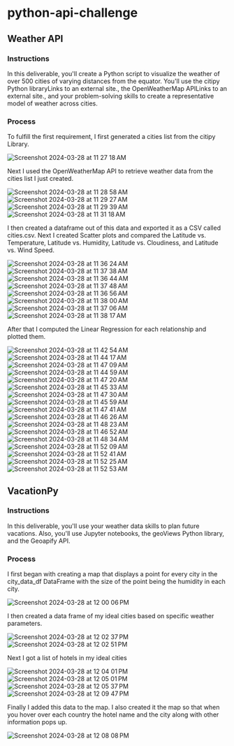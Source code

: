 # python-api-challenge
## Weather API
### Instructions

In this deliverable, you'll create a Python script to visualize the weather of over 500 cities of varying distances from the equator. You'll use the citipy Python libraryLinks to an external site., the OpenWeatherMap APILinks to an external site., and your problem-solving skills to create a representative model of weather across cities.

### Process
To fulfill the first requirement, I first generated a cities list from the citipy Library.

![Screenshot 2024-03-28 at 11 27 18 AM](https://github.com/mattflanagan2/python-api-challenge/assets/146908072/3fdfefa0-367d-4063-9f90-f299ca9e1cd9)

Next I used the OpenWeatherMap API to retrieve weather data from the cities list I just created. 

![Screenshot 2024-03-28 at 11 28 58 AM](https://github.com/mattflanagan2/python-api-challenge/assets/146908072/93234d11-0314-491c-93f1-d33ee3cf1a38)
![Screenshot 2024-03-28 at 11 29 27 AM](https://github.com/mattflanagan2/python-api-challenge/assets/146908072/60463890-909f-4a44-baa2-1c17bf7d5a81)
![Screenshot 2024-03-28 at 11 29 39 AM](https://github.com/mattflanagan2/python-api-challenge/assets/146908072/bc7cb1b3-d14a-49b8-9ccc-29b80ff05e86)
![Screenshot 2024-03-28 at 11 31 18 AM](https://github.com/mattflanagan2/python-api-challenge/assets/146908072/eb351edf-a7d0-4b7c-8464-c423ef09cad4)

I then created a dataframe out of this data and exported it as a CSV called cities.csv. 
Next I created Scatter plots and compared the Latitude vs. Temperature, Latitude vs. Humidity, Latitude vs. Cloudiness, and Latitude vs. Wind Speed.

![Screenshot 2024-03-28 at 11 36 24 AM](https://github.com/mattflanagan2/python-api-challenge/assets/146908072/74e24897-6eee-4bc8-9851-e56cfabb018d)
![Screenshot 2024-03-28 at 11 37 38 AM](https://github.com/mattflanagan2/python-api-challenge/assets/146908072/1a3e758f-d155-4974-b1d7-050e4336ffb6)
![Screenshot 2024-03-28 at 11 36 44 AM](https://github.com/mattflanagan2/python-api-challenge/assets/146908072/5e9e6108-e2a3-4f51-83b7-a1aa11ad5c45)
![Screenshot 2024-03-28 at 11 37 48 AM](https://github.com/mattflanagan2/python-api-challenge/assets/146908072/d86cd0b4-df80-4773-a0c1-cbc76d9e6861)
![Screenshot 2024-03-28 at 11 36 56 AM](https://github.com/mattflanagan2/python-api-challenge/assets/146908072/c0950bee-a1ab-4d05-9369-1dfe9bfd5a3e)
![Screenshot 2024-03-28 at 11 38 00 AM](https://github.com/mattflanagan2/python-api-challenge/assets/146908072/f6e44f29-5f66-4ab6-ae4e-a4a21c72aff0)
![Screenshot 2024-03-28 at 11 37 06 AM](https://github.com/mattflanagan2/python-api-challenge/assets/146908072/128d3ae5-dbd4-4c1f-b03e-754d6f390a04)
![Screenshot 2024-03-28 at 11 38 17 AM](https://github.com/mattflanagan2/python-api-challenge/assets/146908072/ff514e41-cb53-4d12-9da1-a5ae7064a651)


After that I computed the Linear Regression for each relationship and plotted them.

![Screenshot 2024-03-28 at 11 42 54 AM](https://github.com/mattflanagan2/python-api-challenge/assets/146908072/e6ada65a-97e5-452d-a993-648bd1d81153)
![Screenshot 2024-03-28 at 11 44 17 AM](https://github.com/mattflanagan2/python-api-challenge/assets/146908072/b446095f-3bd1-4958-8661-7d70034b9c7f)
![Screenshot 2024-03-28 at 11 47 09 AM](https://github.com/mattflanagan2/python-api-challenge/assets/146908072/e093bb4f-9494-42ac-8e7d-f7a06d76080c)
![Screenshot 2024-03-28 at 11 44 59 AM](https://github.com/mattflanagan2/python-api-challenge/assets/146908072/e4d9426c-b0e7-4449-86e3-1a340ebc47f2)
![Screenshot 2024-03-28 at 11 47 20 AM](https://github.com/mattflanagan2/python-api-challenge/assets/146908072/b796e0c8-dfc1-4df7-a73a-60745df9f1c1)
![Screenshot 2024-03-28 at 11 45 33 AM](https://github.com/mattflanagan2/python-api-challenge/assets/146908072/978c1b6d-d31f-4ea7-b6cc-01610007c8f5)
![Screenshot 2024-03-28 at 11 47 30 AM](https://github.com/mattflanagan2/python-api-challenge/assets/146908072/72d0e17b-866e-4962-a2d7-29c5d38f476e)
![Screenshot 2024-03-28 at 11 45 59 AM](https://github.com/mattflanagan2/python-api-challenge/assets/146908072/d5fb9377-ed6a-419c-bf08-d89159eaf495)
![Screenshot 2024-03-28 at 11 47 41 AM](https://github.com/mattflanagan2/python-api-challenge/assets/146908072/14f1e285-1bd1-45a9-83b8-43d3f4b43d9d)
![Screenshot 2024-03-28 at 11 46 26 AM](https://github.com/mattflanagan2/python-api-challenge/assets/146908072/15717567-6d77-44bc-b5d6-9a66a69b0242)
![Screenshot 2024-03-28 at 11 48 23 AM](https://github.com/mattflanagan2/python-api-challenge/assets/146908072/c6973df6-582e-4e91-bb31-9d0f1d1483d6)
![Screenshot 2024-03-28 at 11 46 52 AM](https://github.com/mattflanagan2/python-api-challenge/assets/146908072/f092d442-6363-4035-be08-53bd7994006c)
![Screenshot 2024-03-28 at 11 48 34 AM](https://github.com/mattflanagan2/python-api-challenge/assets/146908072/e69308cd-d595-418f-8a54-89568b543684)
![Screenshot 2024-03-28 at 11 52 09 AM](https://github.com/mattflanagan2/python-api-challenge/assets/146908072/0b4f3a6c-0a97-47c0-a0f9-226ade03f417)
![Screenshot 2024-03-28 at 11 52 41 AM](https://github.com/mattflanagan2/python-api-challenge/assets/146908072/e7551045-7ff9-45e6-ae1b-e66cf240207c)
![Screenshot 2024-03-28 at 11 52 25 AM](https://github.com/mattflanagan2/python-api-challenge/assets/146908072/86414f71-a380-40c3-b6d5-5d1960b303ab)
![Screenshot 2024-03-28 at 11 52 53 AM](https://github.com/mattflanagan2/python-api-challenge/assets/146908072/e40a8c38-55cf-4981-95b1-e927acf08e2d)


## VacationPy
### Instructions
In this deliverable, you'll use your weather data skills to plan future vacations. Also, you'll use Jupyter notebooks, the geoViews Python library, and the Geoapify API.

### Process
I first began with creating a map that displays a point for every city in the city_data_df DataFrame with the size of the point being the humidity in each city.

![Screenshot 2024-03-28 at 12 00 06 PM](https://github.com/mattflanagan2/python-api-challenge/assets/146908072/40281237-0a84-4386-9074-658f32a74cbc)


I then created a data frame of my ideal cities based on specific weather parameters.

![Screenshot 2024-03-28 at 12 02 37 PM](https://github.com/mattflanagan2/python-api-challenge/assets/146908072/2e77fe85-fd5a-4013-9792-e84e3375cd0c)
![Screenshot 2024-03-28 at 12 02 51 PM](https://github.com/mattflanagan2/python-api-challenge/assets/146908072/4ae6fe3b-2c17-432e-a855-2575e975aabf)


Next I got a list of hotels in my ideal cities

![Screenshot 2024-03-28 at 12 04 01 PM](https://github.com/mattflanagan2/python-api-challenge/assets/146908072/2c2fb094-ca9c-4b02-837f-9ec1540ab31e)
![Screenshot 2024-03-28 at 12 05 01 PM](https://github.com/mattflanagan2/python-api-challenge/assets/146908072/d5932c0d-ad2c-4876-9702-a9ebee6ce1d4)
![Screenshot 2024-03-28 at 12 05 37 PM](https://github.com/mattflanagan2/python-api-challenge/assets/146908072/986a6ded-90dd-4e62-ad86-844b282b3c45)
![Screenshot 2024-03-28 at 12 09 47 PM](https://github.com/mattflanagan2/python-api-challenge/assets/146908072/dc33cd52-f0b1-4b56-b9bb-562c3d858304)


Finally I added this data to the map. I also created it the map so that when you hover over each country the hotel name and the city along with other information pops up. 

![Screenshot 2024-03-28 at 12 08 08 PM](https://github.com/mattflanagan2/python-api-challenge/assets/146908072/d181f7e5-ec2a-475a-a8cd-47eea3d9eaf6)






